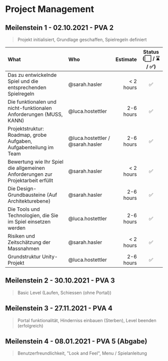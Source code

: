 # Project Management

## Meilenstein 1 - 02.10.2021 - PVA 2

> Projekt initialisiert, Grundlage geschaffen, Spielregeln definiert

| What                                                                            | Who                              |  Estimate | Status (⬜ / ⌛ / ✅) |
| :------------------------------------------------------------------------------ | :------------------------------- | --------: | :-------------------: |
| Das zu entwickelnde Spiel und die entsprechenden Spielregeln                    | @sarah.hasler                    | < 2 hours |          ✅           |
| Die funktionalen und nicht-funktionalen Anforderungen (MUSS, KANN)              | @luca.hostettler                 | 2-6 hours |          ✅           |
| Projektstruktur: Roadmap, grobe Aufgaben, Aufgabenteilung im Team               | @luca.hostettler / @sarah.hasler | 2-6 hours |          ✅           |
| Bewertung wie Ihr Spiel die allgemeinen Anforderungen zur Projektarbeit erfüllt | @sarah.hasler                    | < 2 hours |          ✅           |
| Die Design-Grundbausteine (Auf Architekturebene)                                | @sarah.hasler                    | 2-6 hours |          ✅           |
| Die Tools und Technologien, die Sie im Spiel einsetzen werden                   | @luca.hostettler                 | 2-6 hours |          ✅           |
| Risiken und Zeitschätzung der Massnahmen                                        | @sarah.hasler                    | < 2 hours |          ✅           |
| Grundstruktur Unity-Projekt                                                     | @luca.hostettler                 | 2-6 hours |          ✅           |

## Meilenstein 2 - 30.10.2021 - PVA 3

> Basic Level (Laufen, Schiessen (ohne Portal))

## Meilenstein 3 - 27.11.2021 - PVA 4

> Portal funktionalität, Hinderniss einbauen (Sterben), Level beenden (erfolgreich)

## Meilenstein 4 - 08.01.2021 - PVA 5 (Abgabe)

> Benutzerfreundlichkeit, "Look and Feel", Menu / Spielanleitung
